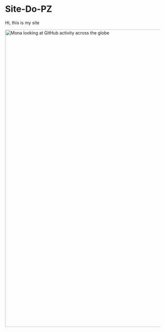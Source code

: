 # Site-Do-PZ
Hi, this is my site

<div class="position-absolute width-full color-bg-default" style="bottom: -4rem;">
  <div class="container-xl p-responsive">
    <div class="d-flex flex-justify-center flex-lg-justify-end color-bg-default">
      <div class="col-8 col-sm-7 col-md-6 col-lg-5 position-relative z-2 right-lg-n12 events-none">
        <picture>
          <source srcset="astro-mona.webp" type="image/webp">
          <img src="astro-mona.svg" width="960" height="967" class="home-astro-mona width-full position-absolute bottom-0 height-auto" alt="Mona looking at GitHub activity across the globe">
        </picture>
      </div>
    </div>
  </div>
</div>
